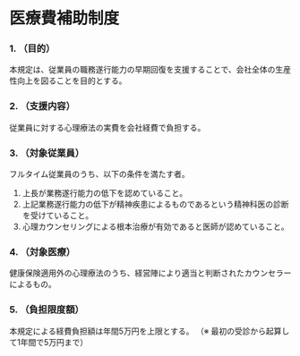 # 医療費補助制度
### 1. （目的）
本規定は、従業員の職務遂行能力の早期回復を支援することで、会社全体の生産性向上を図ることを目的とする。

### 2. （支援内容）
従業員に対する心理療法の実費を会社経費で負担する。

### 3. （対象従業員）
フルタイム従業員のうち、以下の条件を満たす者。
1. 上長が業務遂行能力の低下を認めていること。
2. 上記業務遂行能力の低下が精神疾患によるものであるという精神科医の診断を受けていること。
3. 心理カウンセリングによる根本治療が有効であると医師が認めていること。

### 4. （対象医療）
健康保険適用外の心理療法のうち、経営陣により適当と判断されたカウンセラーによるもの。

### 5. （負担限度額）
本規定による経費負担額は年間5万円を上限とする。
（※ 最初の受診から起算して1年間で5万円まで）